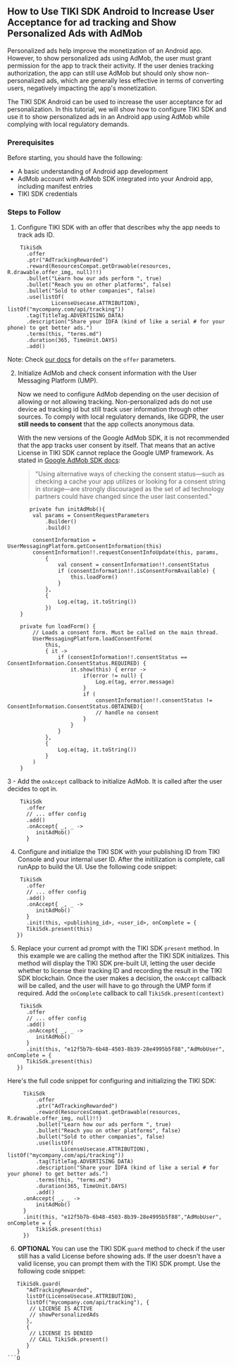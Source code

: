 ## How to Use TIKI SDK Android to Increase User Acceptance for ad tracking and Show Personalized Ads with AdMob

Personalized ads help improve the monetization of an Android app. However, to show personalized ads using AdMob, the user must grant permission for the app to track their activity. If the user denies tracking authorization, the app can still use AdMob but should only show non-personalized ads, which are generally less effective in terms of converting users, negatively impacting the app's monetization.

The TIKI SDK Android can be used to increase the user acceptance for ad personalization. In this tutorial, we will show how to configure TIKI SDK and use it to show personalized ads in an Android app using AdMob while complying with local regulatory demands.

### Prerequisites

Before starting, you should have the following:
- A basic understanding of Android app development
- AdMob account with AdMob SDK integrated into your Android app, including manifest entries
- TIKI SDK credentials

### Steps to Follow

1. Configure TIKI SDK with an offer that describes why the app needs to track ads ID.

```
    TikiSdk
      .offer
      .ptr("AdTrackingRewarded")
      .reward(ResourcesCompat.getDrawable(resources, R.drawable.offer_img, null)!!)
      .bullet("Learn how our ads perform ", true)
      .bullet("Reach you on other platforms", false)
      .bullet("Sold to other companies", false)
      .use(listOf(
              LicenseUsecase.ATTRIBUTION), listOf("mycompany.com/api/tracking"))
      .tag(TitleTag.ADVERTISING_DATA)
      .description("Share your IDFA (kind of like a serial # for your phone) to get better ads.")
      .terms(this, "terms.md")
      .duration(365, TimeUnit.DAYS)
      .add()
```
Note: Check [our docs]() for details on the `offer` parameters.

2. Initialize AdMob and check consent information with the User Messaging Platform (UMP).

   Now we need to configure AdMob depending on the user decision of allowing or not allowing tracking. Non-personalized ads do not use device ad tracking id but still track user information through other sources. To comply with local regulatory demands, like GDPR, the user **still needs to consent** that the app collects anonymous data.

   With the new versions of the Google AdMob SDK, it is not recommended that the app tracks user consent by itself. That means that an active License in TIKI SDK cannot replace the Google UMP framework. As stated in [Google AdMob SDK docs](https://developers.google.com/admob/flutter/privacy?hl=en#display-message):
   > "Using alternative ways of checking the consent status—such as checking a cache your app utilizes or looking for a consent string in storage—are strongly discouraged as the set of ad technology partners could have changed since the user last consented."

```
       private fun initAdMob(){
        val params = ConsentRequestParameters
            .Builder()
            .build()

        consentInformation = UserMessagingPlatform.getConsentInformation(this)
        consentInformation!!.requestConsentInfoUpdate(this, params,
            {
                val consent = consentInformation!!.consentStatus
                if (consentInformation!!.isConsentFormAvailable) {
                    this.loadForm()
                }
            },
            {
                Log.e(tag, it.toString())
            })
    }

    private fun loadForm() {
        // Loads a consent form. Must be called on the main thread.
        UserMessagingPlatform.loadConsentForm(
            this,
            { it ->
                if (consentInformation!!.consentStatus == ConsentInformation.ConsentStatus.REQUIRED) {
                    it.show(this) { error ->
                        if(error != null) {
                            Log.e(tag, error.message)
                        }
                        if (
                            consentInformation!!.consentStatus != ConsentInformation.ConsentStatus.OBTAINED){
                            // handle no consent
                        }
                    }
                }
            },
            {
                Log.e(tag, it.toString())
            }
        )
    }
```

3 - Add the `onAccept` callback to initialize AdMob. It is called after the user decides to opt in.

```
    TikiSdk
      .offer
      // ... offer config
      .add()
      .onAccept{ _, _ ->
         initAdMob()
      }
```

4. Configure and initialize the TIKI SDK with your publishing ID from TIKI Console and your internal user ID. After the initilization is complete, call runApp to build the UI. Use the following code snippet:

```
    TikiSdk
      .offer
      // ... offer config
      .add()
      .onAccept{ _, _ ->
         initAdMob()
      }
      .init(this, <publishing_id>, <user_id>, onComplete = {
      TikiSdk.present(this)
   })
```

5. Replace your current ad prompt with the TIKI SDK `present` method. In this example we are calling the method after the TIKI SDK initializes. This method will display the TIKI SDK pre-built UI, letting the user decide whether to license their tracking ID and recording the result in the TIKI SDK blockchain. Once the user makes a decision, the `onAccept` callback will be called, and the user will have to go through the UMP form if required. Add the `onComplete` callback to call `TikiSdk.present(context)`

```
    TikiSdk
      .offer
      // ... offer config
      .add()
      .onAccept{ _, _ ->
         initAdMob()
      }
      .init(this, "e12f5b7b-6b48-4503-8b39-28e4995b5f88","AdMobUser", onComplete = {
      TikiSdk.present(this)
   })
```

Here's the full code snippet for configuring and initializing the TIKI SDK:

```
     TikiSdk
         .offer
         .ptr("AdTrackingRewarded")
         .reward(ResourcesCompat.getDrawable(resources, R.drawable.offer_img, null)!!)
         .bullet("Learn how our ads perform ", true)
         .bullet("Reach you on other platforms", false)
         .bullet("Sold to other companies", false)
         .use(listOf(
                 LicenseUsecase.ATTRIBUTION), listOf("mycompany.com/api/tracking"))
         .tag(TitleTag.ADVERTISING_DATA)
         .description("Share your IDFA (kind of like a serial # for your phone) to get better ads.")
         .terms(this, "terms.md")
         .duration(365, TimeUnit.DAYS)
         .add()
     .onAccept{ _, _ ->
         initAdMob()
     }
     .init(this, "e12f5b7b-6b48-4503-8b39-28e4995b5f88","AdMobUser", onComplete = {
         TikiSdk.present(this)
     })
```

6. **OPTIONAL** You can use the TIKI SDK `guard` method to check if the user still has a valid License before showing ads. If the user doesn't have a valid license, you can prompt them with the TIKI SDK prompt. Use the following code snippet:

```
   TikiSdk.guard(
      "AdTrackingRewarded", 
      listOf(LicenseUsecase.ATTRIBUTION), 
      listOf("mycompany.com/api/tracking"), {
       // LICENSE IS ACTIVE
       // showPersonalizedAds
      },
      {
       // LICENSE IS DENIED
       // CALL TikiSdk.present()
      }
   }
```Ω
